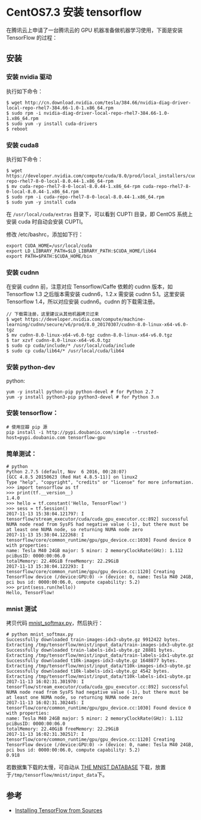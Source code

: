 # CentOS7.3 安装 tensorflow

在腾讯云上申请了一台腾讯云的 GPU 机器准备做机器学习使用，下面是安装 TensorFlow 的过程：

## 安装 
### 安装 nvidia 驱动
执行如下命令：
```
$ wget http://cn.download.nvidia.com/tesla/384.66/nvidia-diag-driver-local-repo-rhel7-384.66-1.0-1.x86_64.rpm
$ sudo rpm -i nvidia-diag-driver-local-repo-rhel7-384.66-1.0-1.x86_64.rpm
$ sudo yum -y install cuda-drivers
$ reboot
```

### 安装 cuda8
执行如下命令：
```
$ wget https://developer.nvidia.com/compute/cuda/8.0/prod/local_installers/cuda-repo-rhel7-8-0-local-8.0.44-1.x86_64-rpm
$ mv cuda-repo-rhel7-8-0-local-8.0.44-1.x86_64-rpm cuda-repo-rhel7-8-0-local-8.0.44-1.x86_64.rpm
$ sudo rpm -i cuda-repo-rhel7-8-0-local-8.0.44-1.x86_64.rpm
$ sudo yum -y install cuda
```

在 `/usr/local/cuda/extras` 目录下，可以看到 CUPTI 目录，即 CentOS 系统上安装 cuda 时自动会安装 CUPTI。

修改 /etc/bashrc，添加如下行：
```
export CUDA_HOME=/usr/local/cuda
export LD_LIBRARY_PATH=$LD_LIBRARY_PATH:$CUDA_HOME/lib64
export PATH=$PATH:$CUDA_HOME/bin
```

### 安装 cudnn
在安装 cudnn 前，注意对应 Tensorflow/Caffe 依赖的 cudnn 版本，如 Tensorflow 1.3 之后版本需安装 cudnn6，1.2.x 需安装 cudnn 5.1。这里安装 Tensorflow 1.4，所以对应安装 cudnn6。cudnn 的下载需注册。
```
// 下载需注册，这里建议从其他机器拷贝过来
$ wget https://developer.nvidia.com/compute/machine-learning/cudnn/secure/v6/prod/8.0_20170307/cudnn-8.0-linux-x64-v6.0-tgz
$ mv cudnn-8.0-linux-x64-v6.0-tgz cudnn-8.0-linux-x64-v6.0.tgz
$ tar xzvf cudnn-8.0-linux-x64-v6.0.tgz
$ sudo cp cuda/include/* /usr/local/cuda/include
$ sudo cp cuda/lib64/* /usr/local/cuda/lib64
```

### 安装 python-dev
python:
```
yum -y install python-pip python-devel # for Python 2.7
yum -y install python3-pip python3-devel # for Python 3.n
```

### 安装 tensorflow：
```
# 使用豆瓣 pip 源
pip install -i http://pypi.doubanio.com/simple --trusted-host=pypi.doubanio.com tensorflow-gpu
```

### 简单测试：
```
# python
Python 2.7.5 (default, Nov  6 2016, 00:28:07)
[GCC 4.8.5 20150623 (Red Hat 4.8.5-11)] on linux2
Type "help", "copyright", "credits" or "license" for more information.
>>> import tensorflow as tf
>>> print(tf.__version__)
1.4.0
>>> hello = tf.constant('Hello, TensorFlow!')
>>> sess = tf.Session()
2017-11-13 15:38:04.121797: I tensorflow/stream_executor/cuda/cuda_gpu_executor.cc:892] successful NUMA node read from SysFS had negative value (-1), but there must be at least one NUMA node, so returning NUMA node zero
2017-11-13 15:38:04.122268: I tensorflow/core/common_runtime/gpu/gpu_device.cc:1030] Found device 0 with properties:
name: Tesla M40 24GB major: 5 minor: 2 memoryClockRate(GHz): 1.112
pciBusID: 0000:00:06.0
totalMemory: 22.40GiB freeMemory: 22.29GiB
2017-11-13 15:38:04.122293: I tensorflow/core/common_runtime/gpu/gpu_device.cc:1120] Creating TensorFlow device (/device:GPU:0) -> (device: 0, name: Tesla M40 24GB, pci bus id: 0000:00:06.0, compute capability: 5.2)
>>> print(sess.run(hello))
Hello, TensorFlow!
```

### mnist 测试
拷贝代码 [mnist_softmax.py](https://github.com/tensorflow/tensorflow/blob/r1.4/tensorflow/examples/tutorials/mnist/mnist_softmax.py)，然后执行：
```
# python mnist_softmax.py
Successfully downloaded train-images-idx3-ubyte.gz 9912422 bytes.
Extracting /tmp/tensorflow/mnist/input_data/train-images-idx3-ubyte.gz
Successfully downloaded train-labels-idx1-ubyte.gz 28881 bytes.
Extracting /tmp/tensorflow/mnist/input_data/train-labels-idx1-ubyte.gz
Successfully downloaded t10k-images-idx3-ubyte.gz 1648877 bytes.
Extracting /tmp/tensorflow/mnist/input_data/t10k-images-idx3-ubyte.gz
Successfully downloaded t10k-labels-idx1-ubyte.gz 4542 bytes.
Extracting /tmp/tensorflow/mnist/input_data/t10k-labels-idx1-ubyte.gz
2017-11-13 16:02:31.301970: I tensorflow/stream_executor/cuda/cuda_gpu_executor.cc:892] successful NUMA node read from SysFS had negative value (-1), but there must be at least one NUMA node, so returning NUMA node zero
2017-11-13 16:02:31.302445: I tensorflow/core/common_runtime/gpu/gpu_device.cc:1030] Found device 0 with properties:
name: Tesla M40 24GB major: 5 minor: 2 memoryClockRate(GHz): 1.112
pciBusID: 0000:00:06.0
totalMemory: 22.40GiB freeMemory: 22.29GiB
2017-11-13 16:02:31.302517: I tensorflow/core/common_runtime/gpu/gpu_device.cc:1120] Creating TensorFlow device (/device:GPU:0) -> (device: 0, name: Tesla M40 24GB, pci bus id: 0000:00:06.0, compute capability: 5.2)
0.918
```
若数据集下载的太慢，可自动从 [THE MNIST DATABASE](http://yann.lecun.com/exdb/mnist/) 下载，放置于`/tmp/tensorflow/mnist/input_data`下。

## 参考
- [Installing TensorFlow from Sources](https://www.tensorflow.org/install/install_sources?hl=zh-cn)
